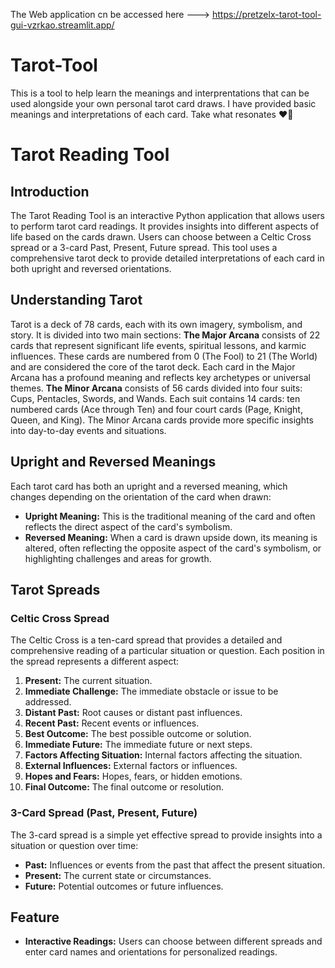The Web application cn be accessed here ---> https://pretzelx-tarot-tool-gui-vzrkao.streamlit.app/


# Tarot-Tool
This is a tool to help learn the meanings and interprentations that can be used alongside your own personal tarot card draws. I have provided basic meanings and interpretations of each card. Take what resonates ❤️🔮
# Tarot Reading Tool

## Introduction
The Tarot Reading Tool is an interactive Python application that allows users to perform tarot card readings. It provides insights into different aspects of life based on the cards drawn. Users can choose between a Celtic Cross spread or a 3-card Past, Present, Future spread. This tool uses a comprehensive tarot deck to provide detailed interpretations of each card in both upright and reversed orientations.

## Understanding Tarot
Tarot is a deck of 78 cards, each with its own imagery, symbolism, and story. It is divided into two main sections: **The Major Arcana** consists of 22 cards that represent significant life events, spiritual lessons, and karmic influences. These cards are numbered from 0 (The Fool) to 21 (The World) and are considered the core of the tarot deck. Each card in the Major Arcana has a profound meaning and reflects key archetypes or universal themes. **The Minor Arcana** consists of 56 cards divided into four suits: Cups, Pentacles, Swords, and Wands. Each suit contains 14 cards: ten numbered cards (Ace through Ten) and four court cards (Page, Knight, Queen, and King). The Minor Arcana cards provide more specific insights into day-to-day events and situations.

## Upright and Reversed Meanings
Each tarot card has both an upright and a reversed meaning, which changes depending on the orientation of the card when drawn:

- **Upright Meaning:** This is the traditional meaning of the card and often reflects the direct aspect of the card's symbolism.
- **Reversed Meaning:** When a card is drawn upside down, its meaning is altered, often reflecting the opposite aspect of the card's symbolism, or highlighting challenges and areas for growth.

## Tarot Spreads
### Celtic Cross Spread
The Celtic Cross is a ten-card spread that provides a detailed and comprehensive reading of a particular situation or question. Each position in the spread represents a different aspect:

1. **Present:** The current situation.
2. **Immediate Challenge:** The immediate obstacle or issue to be addressed.
3. **Distant Past:** Root causes or distant past influences.
4. **Recent Past:** Recent events or influences.
5. **Best Outcome:** The best possible outcome or solution.
6. **Immediate Future:** The immediate future or next steps.
7. **Factors Affecting Situation:** Internal factors affecting the situation.
8. **External Influences:** External factors or influences.
9. **Hopes and Fears:** Hopes, fears, or hidden emotions.
10. **Final Outcome:** The final outcome or resolution.

### 3-Card Spread (Past, Present, Future)
The 3-card spread is a simple yet effective spread to provide insights into a situation or question over time:

- **Past:** Influences or events from the past that affect the present situation.
- **Present:** The current state or circumstances.
- **Future:** Potential outcomes or future influences.

## Feature
- **Interactive Readings:** Users can choose between different spreads and enter card names and orientations for personalized readings.



